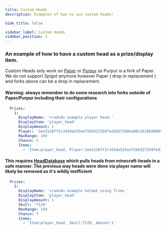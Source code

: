 ```yaml
---
title: Custom Heads
description: Examples of how to use custom heads!

hide_title: false

sidebar_label: Custom Heads
sidebar_position: 3
---
```

### An example of how to have a custom head as a prize/display item.
Custom Heads only work on [Paper](https://papermc.io) or [Purpur](https://purpurmc.org) as Purpur is a fork of Paper. We do not support Spigot anymore however Paper ( drop in replacement ) and forks above can be a drop in replacement.

#### Warning: always remember to do some research into forks outside of Paper/Purpur including their configurations
```yml
  Prizes:
    1:
      DisplayName: '<red>An example player head.'
      DisplayItem: 'player_head'
      DisplayAmount: 1
      Player: '1ee3126ff2c343da525eef2b93272b9fed36273d0ea08c2616b80009948ad57e'
      MaxRange: 100
      Chance: 5
      Items:
        - 'Item:player_head, Player:1ee3126ff2c343da525eef2b93272b9fed36273d0ea08c2616b80009948ad57e, Amount:1'
```

#### This requires [HeadDatabase](https://www.spigotmc.org/resources/head-database.14280/) which pulls heads from minecraft-heads in a safe manner. The previous way heads were done via player name will likely be removed as it's wildly inefficient
```yml
  Prizes:
    1:
      DisplayName: '<red>An example helmet using Trims.'
      DisplayItem: 'player_head'
      DisplayAmount: 1
      Skull: '7129'
      MaxRange: 100
      Chance: 5
      Items:
        - 'Item:player_head, Skull:7129, Amount:1'
```